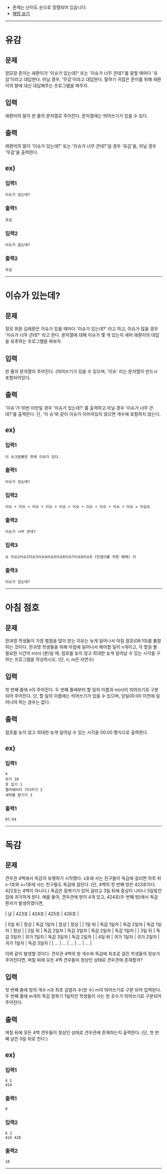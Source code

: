 * 문제는 난이도 순으로 정렬되어 있습니다.
* [해법 보기](./solutions.md)
---

# 유감

## 문제
정모장 준이는 래환이가 '이슈가 있는데?' 또는 '이슈가 너무 큰데?'를 말할 때마다 '유감'이라고 대답한다. 아닐 경우, '무감'이라고 대답한다. 말하기 귀찮은 준이를 위해 래환이의 말에 대신 대답해주는 프로그램을 짜주자.

## 입력
래환이의 말이 한 줄의 문자열로 주어진다. 문자열에는 띄어쓰기가 있을 수 있다.
## 출력
래환이의 말이 '이슈가 있는데?' 또는 '이슈가 너무 큰데?'일 경우 '유감'을, 아닐 경우 '무감'을 출력한다.

## ex)
### 입력1
```
이슈가 있는데?
```
### 출력1
```
유감
```
### 입력2
```
이슈가 없는데?
```
### 출력2
```
무감
```
---

# 이슈가 있는데?

## 문제
정모 회원 김래환은 이슈가 있을 때마다 '이슈가 있는데?' 라고 하고, 이슈가 많을 경우 '이슈가 너무 큰데?' 라고 한다. 문자열에 대해 이슈가 몇 개 있는지 세어 래환이의 대답을 유추하는 프로그램을 짜보자.

## 입력
한 줄의 문자열이 주어진다. (띄어쓰기가 있을 수 있으며, '이슈' 라는 문자열이 반드시 포함되어있다.
## 출력
'이슈'가 10번 미만일 경우 '이슈가 있는데?' 를 출력하고 아닐 경우 '이슈가 너무 큰데?'를 출력한다. 단, '이 슈'와 같이 이슈가 이어져있지 않으면 개수에 포함하지 않는다.

## ex)
### 입력1
```
이 슈크림빵은 맛에 이슈가 있다.
```
### 출력1
```
이슈가 있는데?
```
### 입력2
```
이슈 + 이슈 + 이슈 + 이슈 + 이슈 + 이슈 + 이슈 + 이슈 + 이슈 + 이슈 = 이십슈
```
### 출력2
```
이슈가 너무 큰데?
```
### 입력3
```
슈 이슈1이슈2이슈3이슈4이슈5이슈6이슈7이슈8이슈9 (민겸이를 위한 예제) 이
```
### 출력3
```
이슈가 있는데?
```
---

# 아침 점호

## 문제
한과영 학생들이 가장 벌점을 많이 받는 이유는 늦게 일어나서 아침 점호(08:10)를 불참하는 것이다. 한과영 학생들을 위해 아침에 일어나서 해야할 일이 n개이고, 각 할일 별 필요한 시간이 m(n) (분)일 때, 점호를 늦지 않고 최대한 늦게 일어날 수 있는 시각을 구하는 프로그램을 작성하시오. (단, n, m은 자연수)

## 입력
첫 번째 줄에 n이 주어진다. 두 번째 줄에부터 할 일의 이름과 m(n)이 띄어쓰기로 구분 되어 주어진다. 단, 할 일의 이름에는 띄어쓰기가 있을 수 있으며, 당일00:00 이전에 일어나야 하는 경우는 없다.
## 출력
점호를 늦지 않고 최대한 늦게 일어날 수 있는 시각을 00:00 형식으로 출력한다.

## ex)
### 입력1
```
4
씻기 10
옷 입기 1
엘리베이터 기다리기 2
세탁물 맡기기 3
```
### 출력1
```
07:54
```
---

# 독감


## 문제
견우관 4백에서 독감이 유행하기 시작했다. x호에 사는 친구들이 독감에 걸리면 하루 뒤 x-1호와 x+1호에 사는 친구들도 독감에 걸린다. (단, 4백의 첫 번째 방은 423호이다. 422호는 4백이 아니다.) 독감은 잠복기가 있어 걸리고 3일 뒤에 증상이 나타나 5일동안 집에 귀가하게 된다. 예를 들어, 견우관에 방이 4개 있고, 424호(두 번째 방)에서 독감 환자가 발생하였다면,

| 날 | 423호 | 424호 | 425호 | 426호 |
<!--| --- | --- | --- | --- | --- |-->

| 0일 뒤 | 정상 | 독감 1일차 | 정상 | 정상 |
| 1일 뒤 | 독감 1일차 | 독감 2일차 | 독감 1일차 | 정상 |
| 2일 뒤 | 독감 2일차 | 독감 3일차 | 독감 2일차 | 독감 1일차 |
| 3일 뒤 | 독감 3일차 | 귀가 1일차 | 독감 3일차 | 독감 2일차 |
| 4일 뒤 | 귀가 1일차 | 귀가 2일차 | 귀가 1일차 | 독감 3일차 |
| ... | ... | ... | ... | ... |


이와 같이 발생할 것이다. 견우관 4백의 방 개수와 독감에 최초로 걸린 학생들의 정보가 주어진다면, 며칠 뒤에 모든 4백 견우들이 정상인 상태로 견우관에 존재할까?

## 입력
첫 번째 줄에 방의 개수 n과 최초 감염자 수(방 수) m이 띄어쓰기로 구분 되어 입력된다. 두 번째 줄에 m개의 독감 잠복기 1일차인 학생들이 사는 방 호수가 띄어쓰기로 구분되어 주어진다.
## 출력
며칠 뒤에 모든 4백 견우들이 정상인 상태로 견우관에 존재하는지 출력한다. (단, 첫 번째 날은 0일 뒤로 친다.)

## ex)
### 입력1
```
4 1
424
```
### 출력1
```
9
```
### 입력2
```
6 2
424 428
```
### 출력2
```
10
```
---